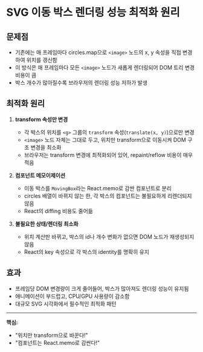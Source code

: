# SVG 이동 박스 렌더링 성능 최적화 원리

## 문제점

- 기존에는 매 프레임마다 circles.map으로 `<image>` 노드의 x, y 속성을 직접 변경하여 위치를 갱신함
- 이 방식은 매 프레임마다 모든 `<image>` 노드가 새롭게 렌더링되어 DOM 트리 변경 비용이 큼
- 박스 개수가 많아질수록 브라우저의 렌더링 성능 저하가 발생

## 최적화 원리

1. **transform 속성만 변경**

   - 각 박스의 위치를 `<g>` 그룹의 `transform` 속성(`translate(x, y)`)으로만 변경
   - `<image>` 노드 자체는 그대로 두고, 위치만 transform으로 이동시켜 DOM 구조 변경을 최소화
   - 브라우저는 transform 변경에 최적화되어 있어, repaint/reflow 비용이 매우 적음

2. **컴포넌트 메모이제이션**

   - 이동 박스를 `MovingBox`라는 React.memo로 감싼 컴포넌트로 분리
   - circles 배열이 바뀌지 않는 한, 각 박스의 컴포넌트는 불필요하게 리렌더되지 않음
   - React의 diffing 비용도 줄어듦

3. **불필요한 상태/렌더링 최소화**
   - 위치 계산만 바뀌고, 박스의 id나 개수 변화가 없으면 DOM 노드가 재생성되지 않음
   - React의 key 속성으로 각 박스의 identity를 명확히 유지

## 효과

- 프레임당 DOM 변경량이 크게 줄어들어, 박스가 많아져도 렌더링 성능이 유지됨
- 애니메이션이 부드럽고, CPU/GPU 사용량이 감소함
- 대규모 SVG 시각화에서 필수적인 최적화 패턴

---

**핵심:**

- "위치만 transform으로 바꾼다!"
- "컴포넌트는 React.memo로 감싼다!"
